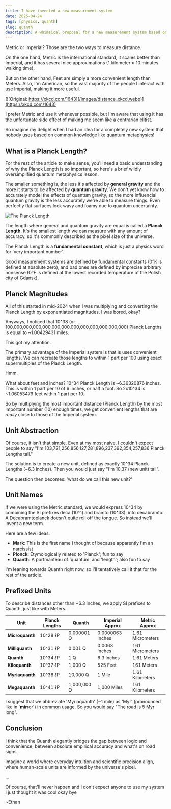 ```yaml
---
title: I have invented a new measurement system
date: 2025-04-24
tags: [physics, quanth]
slug: quanth
description: A whimsical proposal for a new measurement system based on Planck lengths and quantum physics.
---
```


Metric or Imperial? Those are the two ways to measure distance.

On the one hand, Metric is the international standard, it scales better than Imperial, and it has several nice approximations (1 kilometer ≈ 10 minutes walking time).

But on the other hand, Feet are simply a more convenient length than Meters. Also, I'm American, so the vast majority of the people I interact with use Imperial, making it more useful.

[![Original: https://xkcd.com/1643](/images/distance_xkcd.webp)](https://xkcd.com/1643)

I prefer Metric and use it whenever possible, but I'm aware that using it has the unfortunate side effect of making me seem like a contrarian elitist.

So imagine my delight when I had an idea for a completely new system that nobody uses based on common knowledge like quantum metaphysics!

## What is a Planck Length?

For the rest of the article to make sense, you'll need a basic understanding of why the Planck Length is so important, so here's a brief wildly oversimplified quantum metaphysics lesson.

The smaller something is, the less it's affected by **general gravity** and the more it starts to be affected by **quantum gravity**. We don't yet know how to accurately model the effects of quantum gravity, so the more influencial quantum gravity is the less accurately we're able to measure things. Even perfectly flat surfaces look wavy and foamy due to quantum uncertainty. 

![The Planck Length](https://miro.medium.com/v2/resize:fit:1400/1*CXYYAJUS14Q_8nXCx2i5Gg.png)

The length where general and quantum gravity are equal is called a **Planck Length**. It's the smallest length we can measure with any amount of accuracy, so it's commonly described as the pixel size of the universe.

The Planck Length is a **fundamental constant**, which is just a physics word for 'very important number'.

Good measurement systems are defined by fundamental constants (0°K is defined at absolute zero), and bad ones are defined by imprecise arbitrary nonsense (0°F is defined at the lowest recorded temperature of the Polish city of Gdańsk).

## Planck Magnitudes

All of this started in mid-2024 when I was multiplying and converting the Planck Length by exponentiated magnitudes. I was bored, okay?

Anyways, I noticed that 10^38 (or 100,000,000,000,000,000,000,000,000,000,000,000,000) Planck Lengths is equal to ~1.00429431 miles.

This got my attention.

The primary advantage of the Imperial system is that is uses convenient lengths. We can recreate those lengths to within 1 part per 100 using exact supermultiples of the Planck Length.

Hmm.

What about feet and inches? 10^34 Planck Length is ~6.36320876 inches. This is within 1 part per 10 of 6 inches, or half a foot. So 2x10^34 is ~1.06053479 feet within 1 part per 10.

So by multiplying the most important distance (Planck Length) by the most important number (10) enough times, we get convenient lengths that are *really* close to those of the Imperial system.

## Unit Abstraction

Of course, it isn't that simple. Even at my most naive, I couldn't expect people to say "I'm 103,721,256,856,127,281,896,237,392,354,257,836 Planck Lengths tall."

The solution is to create a new unit, defined as exactly 10^34 Planck Lengths (~6.3 inches). Then you would just say "I'm 10.37 (new unit) tall".

The question then becomes: 'what do we call this new unit?'

## Unit Names

If we were using the Metric standard, we would express 10^34 by combining the SI prefixes deca (10^1) and bramto (10^33), into decabramto. A Decabramtoplanck doesn't quite roll off the tongue. So instead we'll invent a new term.

Here are a few ideas:

- **Mark**: This is the first name I thought of because apparently I'm an narcissist
- **Plonck**: Etymologically related to 'Planck'; fun to say
- **Quanth**: A portmanteau of 'quantum' and 'length'; also fun to say

I'm leaning towards Quanth right now, so I'll tentatively call it that for the rest of the article.

## Prefixed Units

To describe distances other than ~6.3 inches, we apply SI prefixes to Quanth, just like with Meters.

| Unit           | Planck Lengths | Quanth           | Imperial Approx   | Metric Approx     |
|----------------|----------------|------------------|-------------------|-------------------|
| **Microquanth**| 10^28 ℓP       | 0.000001 Q       | 0.0000063 Inches  | 1.61 Micrometers  |
| **Milliquanth**| 10^31 ℓP       | 0.001 Q          | 0.0063 Inches     | 161 Micrometers   |
| **Quanth**     | 10^34 ℓP       | 1 Q              | 6.3 Inches        | 1.61 Meters       |
| **Kiloquanth** | 10^37 ℓP       | 1,000 Q          | 525 Feet          | 161 Meters        |
| **Myriaquanth**| 10^38 ℓP       | 10,000 Q         | 1 Mile            | 1.61 Kilometers   |
| **Megaquanth** | 10^41 ℓP       | 1,000,000 Q      | 1,000 Miles       | 161 Kilometers    |

I suggest that we abbreviate 'Myriaquanth' (~1 mile) as 'Myr' (pronounced like in '**mir**ror') in common usage. So you would say "The road is 5 Myr long". 

## Conclusion

I think that the Quanth elegantly bridges the gap between logic and convenience; between absolute empirical accuracy and what's on road signs.

Imagine a world where everyday intuition and scientific precision align, where human-scale units are informed by the universe's pixel.

...

Of course, that'll never happen and I don't expect anyone to use my system I just thought it was cool okay bye

~Ethan
